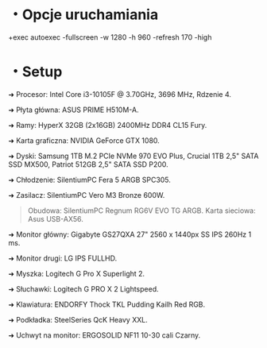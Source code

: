 # ・Opcje uruchamiania
+exec autoexec -fullscreen -w 1280 -h 960 -refresh 170 -high

# ・Setup
➜ Procesor: Intel Core i3-10105F @ 3.70GHz, 3696 MHz, Rdzenie 4.

➜ Płyta główna: ASUS PRIME H510M-A.

➜ Ramy: HyperX 32GB (2x16GB) 2400MHz DDR4 CL15 Fury.

➜ Karta graficzna: NVIDIA GeForce GTX 1080.

➜ Dyski: Samsung 1TB M.2 PCIe NVMe 970 EVO Plus,  Crucial 1TB 2,5" SATA SSD MX500,  Patriot 512GB 2,5" SATA SSD P200.

➜ Chłodzenie: SilentiumPC Fera 5 ARGB SPC305.

➜ Zasilacz: SilentiumPC Vero M3 Bronze 600W.

> Obudowa: SilentiumPC Regnum RG6V EVO TG ARGB.
> Karta sieciowa: Asus USB-AX56.


➜ Monitor główny: Gigabyte GS27QXA 27" 2560 x 1440px SS IPS 260Hz 1 ms.

➜ Monitor drugi: LG IPS FULLHD.

➜ Myszka: Logitech G Pro X Superlight 2.

➜ Słuchawki: Logitech G PRO X 2 Lightspeed.

➜ Klawiatura: ENDORFY Thock TKL Pudding Kailh Red RGB.

➜ Podkładka: SteelSeries QcK Heavy XXL.

➜ Uchwyt na monitor: ERGOSOLID NF11 10-30 cali Czarny.
